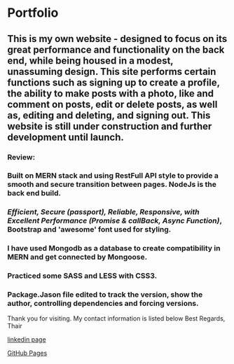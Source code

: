 # Portfolio

## This is my own website - designed to focus on its great performance and functionality on the back end, while being housed in a modest, unassuming design. This site performs certain functions such as signing up to create a profile, the ability to make posts with a photo, like and comment on posts, edit or delete posts, as well as, editing and deleting, and signing out. This website is still under construction and further development until launch.


### Review:
### Built on **MERN** stack and using **RestFull API** style to provide a smooth and secure transition between pages. **NodeJs** is the back end build.
### *Efficient, Secure (passport), Reliable, Responsive, with Excellent Performance (Promise & callBack, Async Function)*, Bootstrap and 'awesome' font used for styling.
### I have used Mongodb as a database to create compatibility in MERN and get connected by Mongoose.
### Practiced some SASS and LESS with CSS3. 
### Package.Jason file edited to track the version, show the author, controlling dependencies and forcing versions.

Thank you for visiting. My contact information is listed below
Best Regards, Thair 


 [linkedin page](https://linkedin.com/)

 [GitHub Pages](https://github.com/ThairAl-okaily/Portfolio/)
